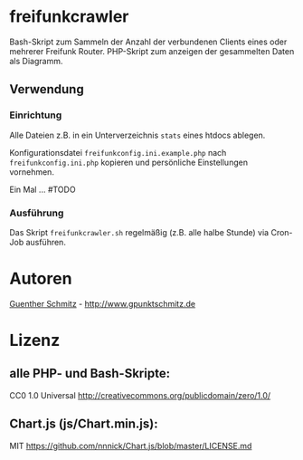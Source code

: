 # freifunkcrawler
Bash-Skript zum Sammeln der Anzahl der verbundenen Clients eines oder mehrerer Freifunk Router. PHP-Skript zum anzeigen der gesammelten Daten als Diagramm.

## Verwendung

### Einrichtung

Alle Dateien z.B. in ein Unterverzeichnis <code>stats</code> eines htdocs ablegen.

Konfigurationsdatei <code>freifunkconfig.ini.example.php</code> nach <code>freifunkconfig.ini.php</code> kopieren und persönliche Einstellungen vornehmen.

Ein Mal ... #TODO

### Ausführung

Das Skript <code>freifunkcrawler.sh</code> regelmäßig (z.B. alle halbe Stunde) via Cron-Job ausführen.

# Autoren
[Guenther Schmitz](https://github.com/gpunktschmitz) - http://www.gpunktschmitz.de

# Lizenz
## alle PHP- und Bash-Skripte:
CC0 1.0 Universal <http://creativecommons.org/publicdomain/zero/1.0/>

## Chart.js (js/Chart.min.js):<br />
MIT <https://github.com/nnnick/Chart.js/blob/master/LICENSE.md>
